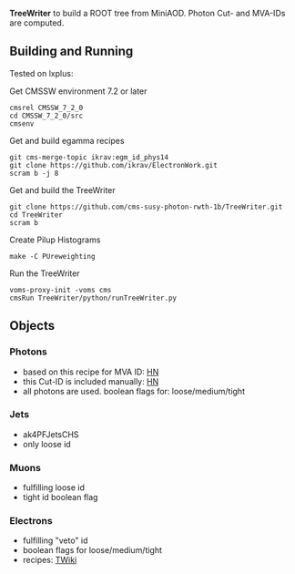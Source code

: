 **TreeWriter** to build a ROOT tree from MiniAOD. Photon Cut- and MVA-IDs are computed.

## Building and Running ##
Tested on lxplus:

Get CMSSW environment 7.2 or later

```
cmsrel CMSSW_7_2_0
cd CMSSW_7_2_0/src
cmsenv
```
Get and build egamma recipes

```
git cms-merge-topic ikrav:egm_id_phys14
git clone https://github.com/ikrav/ElectronWork.git
scram b -j 8
```
Get and build the TreeWriter

```
git clone https://github.com/cms-susy-photon-rwth-1b/TreeWriter.git
cd TreeWriter
scram b
```
Create Pilup Histograms

```
make -C PUreweighting
```
Run the TreeWriter

```
voms-proxy-init -voms cms
cmsRun TreeWriter/python/runTreeWriter.py
```

## Objects ##
### Photons ###
- based on this recipe for MVA ID: [HN](https://hypernews.cern.ch/HyperNews/CMS/get/egamma/1552.html)
- this Cut-ID is included manually: [HN](https://hypernews.cern.ch/HyperNews/CMS/get/egamma/1541.html)
- all photons are used. boolean flags for: loose/medium/tight

### Jets ###
- ak4PFJetsCHS
- only loose id

### Muons ###
- fulfilling loose id
- tight id boolean flag

### Electrons ###
- fulfilling "veto" id
- boolean flags for loose/medium/tight
- recipes: [TWiki](https://twiki.cern.ch/twiki/bin/view/CMS/CutBasedElectronIdentificationRun2#Recipe_for_regular_users_for_min)
